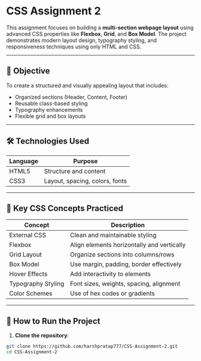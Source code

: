 # CSS Assignment 2

This assignment focuses on building a **multi-section webpage layout** using advanced CSS properties like **Flexbox**, **Grid**, and **Box Model**. The project demonstrates modern layout design, typography styling, and responsiveness techniques using only HTML and CSS.

---

## 📘 Objective

To create a structured and visually appealing layout that includes:
- Organized sections (Header, Content, Footer)
- Reusable class-based styling
- Typography enhancements
- Flexible grid and box layouts

---

## 🛠️ Technologies Used

| Language  | Purpose                  |
|-----------|--------------------------|
| HTML5     | Structure and content    |
| CSS3      | Layout, spacing, colors, fonts |

---

## 🧠 Key CSS Concepts Practiced

| Concept              | Description |
|----------------------|-------------|
| External CSS         | Clean and maintainable styling |
| Flexbox              | Align elements horizontally and vertically |
| Grid Layout          | Organize sections into columns/rows |
| Box Model            | Use margin, padding, border effectively |
| Hover Effects        | Add interactivity to elements |
| Typography Styling   | Font sizes, weights, spacing, alignment |
| Color Schemes        | Use of hex codes or gradients |

---

## 🚀 How to Run the Project

1. **Clone the repository**:

```bash
git clone https://github.com/harshpratap777/CSS-Assignment-2.git
cd CSS-Assignment-2

